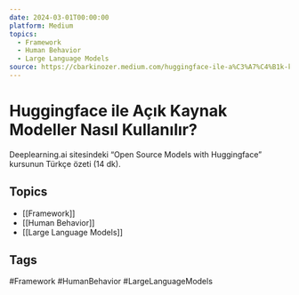 ```yaml
---
date: 2024-03-01T00:00:00
platform: Medium
topics:
  - Framework
  - Human Behavior
  - Large Language Models
source: https://cbarkinozer.medium.com/huggingface-ile-a%C3%A7%C4%B1k-kaynak-modeller-nas%C4%B1l-kullan%C4%B1l%C4%B1r-e6c284d52d98
---
```

# Huggingface ile Açık Kaynak Modeller Nasıl Kullanılır?

Deeplearning.ai sitesindeki “Open Source Models with Huggingface” kursunun Türkçe özeti (14 dk).

## Topics
- [[Framework]]
- [[Human Behavior]]
- [[Large Language Models]]

## Tags
#Framework #HumanBehavior #LargeLanguageModels